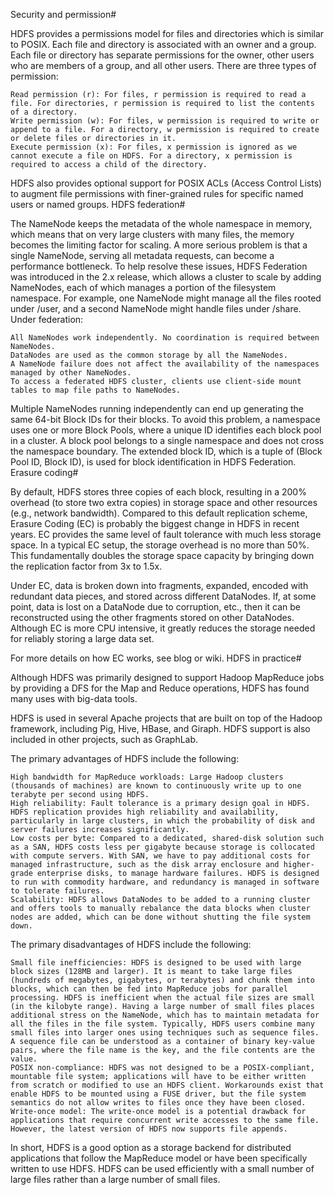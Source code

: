 Security and permission#

HDFS provides a permissions model for files and directories which is similar to POSIX. Each file and directory is associated with an owner and a group. Each file or directory has separate permissions for the owner, other users who are members of a group, and all other users. There are three types of permission:

    Read permission (r): For files, r permission is required to read a file. For directories, r permission is required to list the contents of a directory.
    Write permission (w): For files, w permission is required to write or append to a file. For a directory, w permission is required to create or delete files or directories in it.
    Execute permission (x): For files, x permission is ignored as we cannot execute a file on HDFS. For a directory, x permission is required to access a child of the directory.

HDFS also provides optional support for POSIX ACLs (Access Control Lists) to augment file permissions with finer-grained rules for specific named users or named groups.
HDFS federation#

The NameNode keeps the metadata of the whole namespace in memory, which means that on very large clusters with many files, the memory becomes the limiting factor for scaling. A more serious problem is that a single NameNode, serving all metadata requests, can become a performance bottleneck. To help resolve these issues, HDFS Federation was introduced in the 2.x release, which allows a cluster to scale by adding NameNodes, each of which manages a portion of the filesystem namespace. For example, one NameNode might manage all the files rooted under /user, and a second NameNode might handle files under /share. Under federation:

    All NameNodes work independently. No coordination is required between NameNodes.
    DataNodes are used as the common storage by all the NameNodes.
    A NameNode failure does not affect the availability of the namespaces managed by other NameNodes.
    To access a federated HDFS cluster, clients use client-side mount tables to map file paths to NameNodes.

Multiple NameNodes running independently can end up generating the same 64-bit Block IDs for their blocks. To avoid this problem, a namespace uses one or more Block Pools, where a unique ID identifies each block pool in a cluster. A block pool belongs to a single namespace and does not cross the namespace boundary. The extended block ID, which is a tuple of (Block Pool ID, Block ID), is used for block identification in HDFS Federation.
Erasure coding#

By default, HDFS stores three copies of each block, resulting in a 200% overhead (to store two extra copies) in storage space and other resources (e.g., network bandwidth). Compared to this default replication scheme, Erasure Coding (EC) is probably the biggest change in HDFS in recent years. EC provides the same level of fault tolerance with much less storage space. In a typical EC setup, the storage overhead is no more than 50%. This fundamentally doubles the storage space capacity by bringing down the replication factor from 3x to 1.5x.

Under EC, data is broken down into fragments, expanded, encoded with redundant data pieces, and stored across different DataNodes. If, at some point, data is lost on a DataNode due to corruption, etc., then it can be reconstructed using the other fragments stored on other DataNodes. Although EC is more CPU intensive, it greatly reduces the storage needed for reliably storing a large data set.

For more details on how EC works, see blog or wiki.
HDFS in practice#

Although HDFS was primarily designed to support Hadoop MapReduce jobs by providing a DFS for the Map and Reduce operations, HDFS has found many uses with big-data tools.

HDFS is used in several Apache projects that are built on top of the Hadoop framework, including Pig, Hive, HBase, and Giraph. HDFS support is also included in other projects, such as GraphLab.

The primary advantages of HDFS include the following:

    High bandwidth for MapReduce workloads: Large Hadoop clusters (thousands of machines) are known to continuously write up to one terabyte per second using HDFS.
    High reliability: Fault tolerance is a primary design goal in HDFS. HDFS replication provides high reliability and availability, particularly in large clusters, in which the probability of disk and server failures increases significantly.
    Low costs per byte: Compared to a dedicated, shared-disk solution such as a SAN, HDFS costs less per gigabyte because storage is collocated with compute servers. With SAN, we have to pay additional costs for managed infrastructure, such as the disk array enclosure and higher-grade enterprise disks, to manage hardware failures. HDFS is designed to run with commodity hardware, and redundancy is managed in software to tolerate failures.
    Scalability: HDFS allows DataNodes to be added to a running cluster and offers tools to manually rebalance the data blocks when cluster nodes are added, which can be done without shutting the file system down.

The primary disadvantages of HDFS include the following:

    Small file inefficiencies: HDFS is designed to be used with large block sizes (128MB and larger). It is meant to take large files (hundreds of megabytes, gigabytes, or terabytes) and chunk them into blocks, which can then be fed into MapReduce jobs for parallel processing. HDFS is inefficient when the actual file sizes are small (in the kilobyte range). Having a large number of small files places additional stress on the NameNode, which has to maintain metadata for all the files in the file system. Typically, HDFS users combine many small files into larger ones using techniques such as sequence files. A sequence file can be understood as a container of binary key-value pairs, where the file name is the key, and the file contents are the value.
    POSIX non-compliance: HDFS was not designed to be a POSIX-compliant, mountable file system; applications will have to be either written from scratch or modified to use an HDFS client. Workarounds exist that enable HDFS to be mounted using a FUSE driver, but the file system semantics do not allow writes to files once they have been closed.
    Write-once model: The write-once model is a potential drawback for applications that require concurrent write accesses to the same file. However, the latest version of HDFS now supports file appends.

In short, HDFS is a good option as a storage backend for distributed applications that follow the MapReduce model or have been specifically written to use HDFS. HDFS can be used efficiently with a small number of large files rather than a large number of small files.
